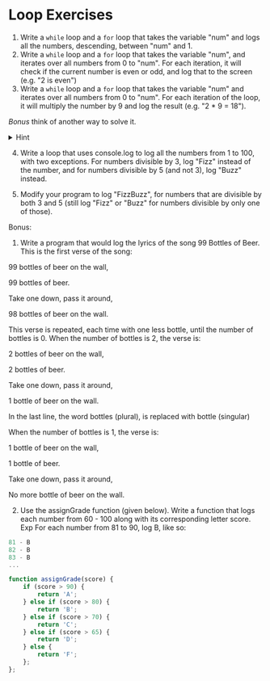 # Loop Exercises

1. Write a `while` loop and a `for` loop that takes the variable "num" and logs all the numbers, descending, between "num" and 1.
2. Write a `while` loop and a `for` loop that takes the variable "num", and iterates over all numbers from 0 to "num". 
For each iteration, it will check if the current number is even or odd, and log that to the screen (e.g. "2 is even")
3. Write a `while` loop and a `for` loop that takes the variable "num" and iterates over all numbers from 0 to "num". 
For each iteration of the loop, it will multiply the number by 9 and log the result (e.g. "2 * 9 = 18").

_Bonus_ think of another way to solve it. 
  <details>
    <summary>
      Hint
    </summary>
    Find the final number and increment the loop by 9.
  </details>
  
4. Write a loop that uses console.log to log all the numbers from 1 to 100, with two exceptions. For numbers divisible by 3, log "Fizz" instead of the number, and for numbers divisible by 5 (and not 3), log "Buzz" instead.


5. Modify your program to log "FizzBuzz", for numbers that are divisible by both 3 and 5 (still log "Fizz" or "Buzz" for numbers divisible by only one of those).


Bonus: 

1. Write a program that would log the lyrics of the song 99 Bottles of Beer. This is the first verse of the song:

99 bottles of beer on the wall,

99 bottles of beer.

Take one down, pass it around,

98 bottles of beer on the wall.

This verse is repeated, each time with one less bottle, until the number of bottles is 0. When the number of bottles is 2, the verse is:

2 bottles of beer on the wall,

2 bottles of beer.

Take one down, pass it around,

1 bottle of beer on the wall.

In the last line, the word bottles (plural), is  replaced with bottle (singular)

When the number of bottles is 1, the verse is:

1 bottle of beer on the wall,

1 bottle of beer.

Take one down, pass it around,

No more bottle of beer on the wall.



2. Use the assignGrade function (given below). Write a function that logs each number from 60 - 100 along with its corresponding letter score.
Exp For each number from 81 to 90, log B, like so:

```js
81 - B
82 - B
83 - B
...
```

```js
function assignGrade(score) {
    if (score > 90) {
        return 'A';
    } else if (score > 80) {
        return 'B';
    } else if (score > 70) {
        return 'C';
    } else if (score > 65) {
        return 'D';
    } else {
        return 'F';
    };
};
```
